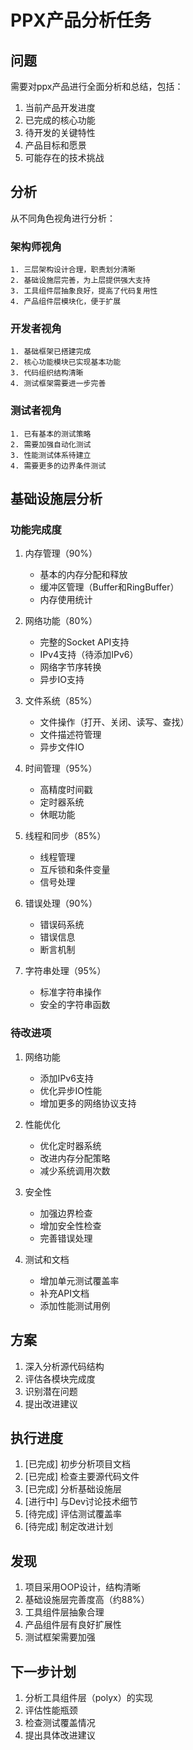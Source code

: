 # PPX产品分析任务

## 问题
需要对ppx产品进行全面分析和总结，包括：
1. 当前产品开发进度
2. 已完成的核心功能
3. 待开发的关键特性
4. 产品目标和愿景
5. 可能存在的技术挑战

## 分析
从不同角色视角进行分析：

### 架构师视角
```
1. 三层架构设计合理，职责划分清晰
2. 基础设施层完善，为上层提供强大支持
3. 工具组件层抽象良好，提高了代码复用性
4. 产品组件层模块化，便于扩展
```

### 开发者视角
```
1. 基础框架已搭建完成
2. 核心功能模块已实现基本功能
3. 代码组织结构清晰
4. 测试框架需要进一步完善
```

### 测试者视角
```
1. 已有基本的测试策略
2. 需要加强自动化测试
3. 性能测试体系待建立
4. 需要更多的边界条件测试
```

## 基础设施层分析

### 功能完成度
1. 内存管理（90%）
   - 基本的内存分配和释放
   - 缓冲区管理（Buffer和RingBuffer）
   - 内存使用统计

2. 网络功能（80%）
   - 完整的Socket API支持
   - IPv4支持（待添加IPv6）
   - 网络字节序转换
   - 异步IO支持

3. 文件系统（85%）
   - 文件操作（打开、关闭、读写、查找）
   - 文件描述符管理
   - 异步文件IO

4. 时间管理（95%）
   - 高精度时间戳
   - 定时器系统
   - 休眠功能

5. 线程和同步（85%）
   - 线程管理
   - 互斥锁和条件变量
   - 信号处理

6. 错误处理（90%）
   - 错误码系统
   - 错误信息
   - 断言机制

7. 字符串处理（95%）
   - 标准字符串操作
   - 安全的字符串函数

### 待改进项
1. 网络功能
   - 添加IPv6支持
   - 优化异步IO性能
   - 增加更多的网络协议支持

2. 性能优化
   - 优化定时器系统
   - 改进内存分配策略
   - 减少系统调用次数

3. 安全性
   - 加强边界检查
   - 增加安全性检查
   - 完善错误处理

4. 测试和文档
   - 增加单元测试覆盖率
   - 补充API文档
   - 添加性能测试用例

## 方案
1. 深入分析源代码结构
2. 评估各模块完成度
3. 识别潜在问题
4. 提出改进建议

## 执行进度
1. [已完成] 初步分析项目文档
2. [已完成] 检查主要源代码文件
3. [已完成] 分析基础设施层
4. [进行中] 与Dev讨论技术细节
5. [待完成] 评估测试覆盖率
6. [待完成] 制定改进计划

## 发现
1. 项目采用OOP设计，结构清晰
2. 基础设施层完善度高（约88%）
3. 工具组件层抽象合理
4. 产品组件层有良好扩展性
5. 测试框架需要加强

## 下一步计划
1. 分析工具组件层（polyx）的实现
2. 评估性能瓶颈
3. 检查测试覆盖情况
4. 提出具体改进建议
